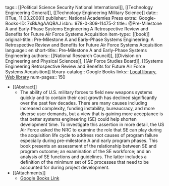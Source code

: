 tags:: [[Political Science Security National International]], [[Technology Engineering General]], [[Technology Engineering Military Science]]
date:: [[Tue, 11.03.2008]]
publisher:: National Academies Press
extra:: Google-Books-ID: 7xBkAgAAQBAJ
isbn:: 978-0-309-11475-2
title:: @Pre-Milestone A and Early-Phase Systems Engineering A Retrospective Review and Benefits for Future Air Force Systems Acquisition
item-type:: [[book]]
original-title:: Pre-Milestone A and Early-Phase Systems Engineering: A Retrospective Review and Benefits for Future Air Force Systems Acquisition
language:: en
short-title:: Pre-Milestone A and Early-Phase Systems Engineering
authors:: [[National Research Council]], [[Division on Engineering and Physical Sciences]], [[Air Force Studies Board]], [[Systems Engineering Retrospective Review and Benefits for Future Air Force Systems Acquisition]]
library-catalog:: Google Books
links:: [Local library](zotero://select/library/items/IZGHHKV9), [Web library](https://www.zotero.org/users/6520516/items/IZGHHKV9)
num-pages:: 150

- [[Abstract]]
	- The ability of U.S. military forces to field new weapons systems quickly and to contain their cost growth has declined significantly over the past few decades. There are many causes including increased complexity, funding instability, bureaucracy, and more diverse user demands, but a view that is gaining more acceptance is that better systems engineering (SE) could help shorten development time. To investigate this assertion in more detail, the US Air Force asked the NRC to examine the role that SE can play during the acquisition life cycle to address root causes of program failure especially during pre-milestone A and early program phases. This book presents an assessment of the relationship between SE and program outcome; an examination of the SE workforce; and an analysis of SE functions and guidelines. The latter includes a definition of the minimum set of SE processes that need to be accounted for during project development.
- [[Attachments]]
	- [Google Books Link](https://books.google.ru/books?id=7xBkAgAAQBAJ)